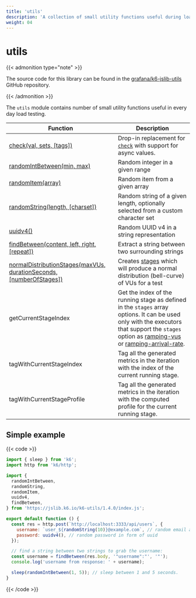 ```yaml
---
title: 'utils'
description: 'A collection of small utility functions useful during load testing with k6. '
weight: 04
---
```


# utils

{{< admonition type="note" >}}

The source code for this library can be found in the [grafana/k6-jslib-utils](https://github.com/k6io/k6-jslib-utils) GitHub repository.

{{< /admonition >}}

The `utils` module contains number of small utility functions useful in every day load testing.

| Function                                                                                                                                                            | Description                                                                                                                                                                                                                                                                                                                                                                     |
| ------------------------------------------------------------------------------------------------------------------------------------------------------------------- | ------------------------------------------------------------------------------------------------------------------------------------------------------------------------------------------------------------------------------------------------------------------------------------------------------------------------------------------------------------------------------- |
| [check(val, sets, [tags])](https://grafana.com/docs/k6/<K6_VERSION>/javascript-api/jslib/utils/check)                                                               | Drop-in replacement for [`check`](https://grafana.com/docs/k6/<K6_VERSION>/javascript-api/k6/check/) with support for async values.                                                                                                                                                                                                                                             |
| [randomIntBetween(min, max)](https://grafana.com/docs/k6/<K6_VERSION>/javascript-api/jslib/utils/randomintbetween)                                                  | Random integer in a given range                                                                                                                                                                                                                                                                                                                                                 |
| [randomItem(array)](https://grafana.com/docs/k6/<K6_VERSION>/javascript-api/jslib/utils/randomitem)                                                                 | Random item from a given array                                                                                                                                                                                                                                                                                                                                                  |
| [randomString(length, [charset])](https://grafana.com/docs/k6/<K6_VERSION>/javascript-api/jslib/utils/randomstring)                                                 | Random string of a given length, optionally selected from a custom character set                                                                                                                                                                                                                                                                                                |
| [uuidv4()](https://grafana.com/docs/k6/<K6_VERSION>/javascript-api/jslib/utils/uuidv4)                                                                              | Random UUID v4 in a string representation                                                                                                                                                                                                                                                                                                                                       |
| [findBetween(content, left, right, [repeat])](https://grafana.com/docs/k6/<K6_VERSION>/javascript-api/jslib/utils/findbetween)                                      | Extract a string between two surrounding strings                                                                                                                                                                                                                                                                                                                                |
| [normalDistributionStages(maxVUs, durationSeconds, [numberOfStages])](https://grafana.com/docs/k6/<K6_VERSION>/javascript-api/jslib/utils/normaldistributionstages) | Creates [stages](https://grafana.com/docs/k6/<K6_VERSION>/using-k6/k6-options#stages) which will produce a normal distribution (bell-curve) of VUs for a test                                                                                                                                                                                                                   |
| getCurrentStageIndex                                                                                                                                                | Get the index of the running stage as defined in the `stages` array options. It can be used only with the executors that support the `stages` option as [ramping-vus](https://grafana.com/docs/k6/<K6_VERSION>/using-k6/scenarios/executors/ramping-vus) or [ramping-arrival-rate](https://grafana.com/docs/k6/<K6_VERSION>/using-k6/scenarios/executors/ramping-arrival-rate). |
| tagWithCurrentStageIndex                                                                                                                                            | Tag all the generated metrics in the iteration with the index of the current running stage.                                                                                                                                                                                                                                                                                     |
| tagWithCurrentStageProfile                                                                                                                                          | Tag all the generated metrics in the iteration with the computed profile for the current running stage.                                                                                                                                                                                                                                                                         |

## Simple example

{{< code >}}

```javascript
import { sleep } from 'k6';
import http from 'k6/http';

import {
  randomIntBetween,
  randomString,
  randomItem,
  uuidv4,
  findBetween,
} from 'https://jslib.k6.io/k6-utils/1.4.0/index.js';

export default function () {
  const res = http.post(`http://localhost:3333/api/users`, {
    username: `user_${randomString(10)}@example.com`, // random email address,
    password: uuidv4(), // random password in form of uuid
  });

  // find a string between two strings to grab the username:
  const username = findBetween(res.body, '"username":"', '"');
  console.log('username from response: ' + username);

  sleep(randomIntBetween(1, 5)); // sleep between 1 and 5 seconds.
}
```

{{< /code >}}
